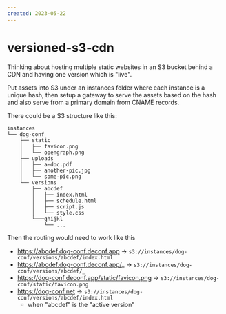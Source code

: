 ```yaml
---
created: 2023-05-22
---
```


# versioned-s3-cdn

Thinking about hosting multiple static websites in an S3 bucket behind a CDN and having one version which is "live".

Put assets into S3 under an instances folder where each instance is a unique hash, then setup a gateway to serve the assets based on the hash and also serve from a primary domain from CNAME records.

There could be a S3 structure like this:

```
instances
└── dog-conf
    ├── static
    │   ├── favicon.png
    │   └── opengraph.png
    ├── uploads
    │   ├── a-doc.pdf
    │   ├── another-pic.jpg
    │   └── some-pic.png
    └── versions
        ├── abcdef
        │   ├── index.html
        │   ├── schedule.html
        │   ├── script.js
        │   └── style.css
        └───ghijkl
            └── ...
```

Then the routing would need to work like this

- https://abcdef.dog-conf.deconf.app → `s3://instances/dog-conf/versions/abcdef/index.html`
- https://abcdef.dog-conf.deconf.app/_ → `s3://instances/dog-conf/versions/abcdef/_`
- https://dog-conf.deconf.app/static/favicon.png → `s3://instances/dog-conf/static/favicon.png`
- https://dog-conf.net → `s3://instances/dog-conf/versions/abcdef/index.html`
  - when "abcdef" is the "active version"
